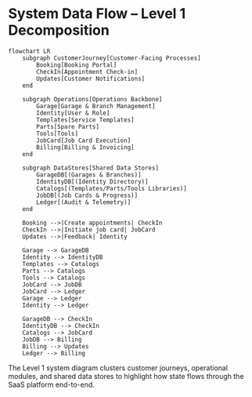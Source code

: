 # System Data Flow – Level 1 Decomposition

```mermaid
flowchart LR
    subgraph CustomerJourney[Customer-Facing Processes]
        Booking[Booking Portal]
        CheckIn[Appointment Check-in]
        Updates[Customer Notifications]
    end

    subgraph Operations[Operations Backbone]
        Garage[Garage & Branch Management]
        Identity[User & Role]
        Templates[Service Templates]
        Parts[Spare Parts]
        Tools[Tools]
        JobCard[Job Card Execution]
        Billing[Billing & Invoicing]
    end

    subgraph DataStores[Shared Data Stores]
        GarageDB[(Garages & Branches)]
        IdentityDB[(Identity Directory)]
        Catalogs[(Templates/Parts/Tools Libraries)]
        JobDB[(Job Cards & Progress)]
        Ledger[(Audit & Telemetry)]
    end

    Booking -->|Create appointments| CheckIn
    CheckIn -->|Initiate job card| JobCard
    Updates -->|Feedback| Identity

    Garage --> GarageDB
    Identity --> IdentityDB
    Templates --> Catalogs
    Parts --> Catalogs
    Tools --> Catalogs
    JobCard --> JobDB
    JobCard --> Ledger
    Garage --> Ledger
    Identity --> Ledger

    GarageDB --> CheckIn
    IdentityDB --> CheckIn
    Catalogs --> JobCard
    JobDB --> Billing
    Billing --> Updates
    Ledger --> Billing
```

The Level 1 system diagram clusters customer journeys, operational modules, and shared data stores to highlight how state flows through the SaaS platform end-to-end.
